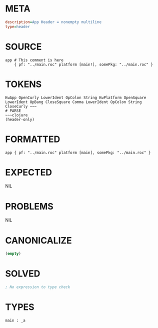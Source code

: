 # META
~~~ini
description=App Header = nonempty multiline
type=header
~~~
# SOURCE
~~~roc
app # This comment is here
	{ pf: "../main.roc" platform [main!], somePkg: "../main.roc" }
~~~
# TOKENS
~~~text
KwApp OpenCurly LowerIdent OpColon String KwPlatform OpenSquare LowerIdent OpBang CloseSquare Comma LowerIdent OpColon String CloseCurly ~~~
# PARSE
~~~clojure
(header-only)
~~~
# FORMATTED
~~~roc
app { pf: "../main.roc" platform [main], somePkg: "../main.roc" }

~~~
# EXPECTED
NIL
# PROBLEMS
NIL
# CANONICALIZE
~~~clojure
(empty)
~~~
# SOLVED
~~~clojure
; No expression to type check
~~~
# TYPES
~~~roc
main : _a
~~~
